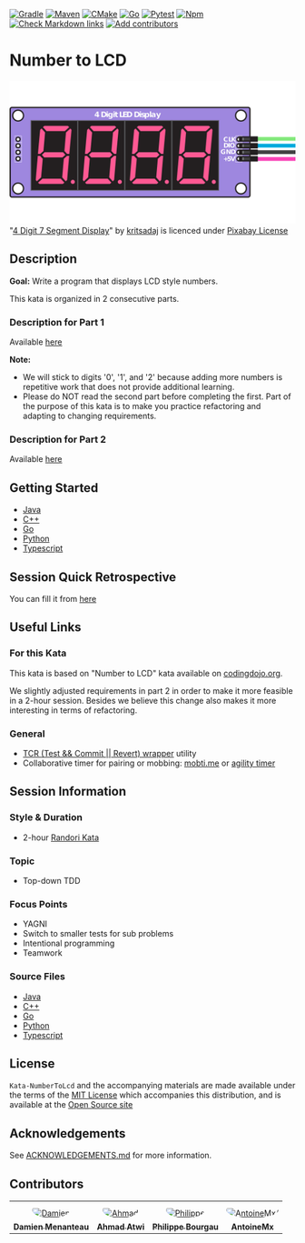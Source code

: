 [![Gradle](https://github.com/murex/Kata-NumberToLcd/actions/workflows/gradle.yml/badge.svg)](https://github.com/murex/Kata-NumberToLcd/actions/workflows/gradle.yml)
[![Maven](https://github.com/murex/Kata-NumberToLcd/actions/workflows/maven.yml/badge.svg)](https://github.com/murex/Kata-NumberToLcd/actions/workflows/maven.yml)
[![CMake](https://github.com/murex/Kata-NumberToLcd/actions/workflows/cmake.yml/badge.svg)](https://github.com/murex/Kata-NumberToLcd/actions/workflows/cmake.yml)
[![Go](https://github.com/murex/Kata-NumberToLcd/actions/workflows/go.yml/badge.svg)](https://github.com/murex/Kata-NumberToLcd/actions/workflows/go.yml)
[![Pytest](https://github.com/murex/Kata-NumberToLcd/actions/workflows/pytest.yml/badge.svg)](https://github.com/murex/Kata-NumberToLcd/actions/workflows/pytest.yml)
[![Npm](https://github.com/murex/Kata-NumberToLcd/actions/workflows/npm.yml/badge.svg)](https://github.com/murex/Kata-NumberToLcd/actions/workflows/npm.yml)
[![Check Markdown links](https://github.com/murex/Kata-NumberToLcd/actions/workflows/markdown-link-check.yml/badge.svg)](https://github.com/murex/Kata-NumberToLcd/actions/workflows/markdown-link-check.yml)
[![Add contributors](https://github.com/murex/Kata-NumberToLcd/actions/workflows/contributors.yml/badge.svg)](https://github.com/murex/Kata-NumberToLcd/actions/workflows/contributors.yml)

# Number to LCD

![Kata Image](images/DigitLedDisplay.png) <br>
"[4 Digit 7 Segment Display](https://pixabay.com/fr/illustrations/tm1637-4-chiffres-7-segment-4517661/)" by [kritsadaj](https://pixabay.com/fr/users/kritsadaj-1432068/) is licenced under [Pixabay License](https://pixabay.com/fr/service/license/)

## Description

__Goal:__
Write a program that displays LCD style numbers.

This kata is organized in 2 consecutive parts.

### Description for Part 1

Available [here](InstructionsPart1.md)

__Note:__

* We will stick to digits '0', '1', and '2' because adding more numbers
  is repetitive work that does not provide additional learning.
* Please do NOT read the second part before completing the first.
  Part of the purpose of this kata is to make you practice refactoring
  and adapting to changing requirements.


### Description for Part 2

Available [here](InstructionsPart2.md)

## Getting Started

- [Java](java/GETTING_STARTED.md)
- [C++](cpp/GETTING_STARTED.md)
- [Go](go/GETTING_STARTED.md)
- [Python](python/GETTING_STARTED.md)
- [Typescript](typescript/GETTING_STARTED.md)

## Session Quick Retrospective

You can fill it from [here](QuickRetrospective.md)

## Useful Links

### For this Kata

This kata is based on "Number to LCD" kata available on [codingdojo.org](http://codingdojo.org/kata/NumberToLCD/).

We slightly adjusted requirements in part 2 in order to make it more feasible in a 2-hour session. Besides we believe this change also makes it more interesting in terms of refactoring.

### General

- [TCR (Test && Commit || Revert) wrapper](tcr/TCR.md) utility
- Collaborative timer for pairing or mobbing:
  [mobti.me](https://mobti.me/)
  or [agility timer](https://agility.jahed.dev/)

## Session Information

### Style & Duration

- 2-hour [Randori Kata](doc/RandoriKata.md)

### Topic

- Top-down TDD

### Focus Points

- YAGNI
- Switch to smaller tests for sub problems
- Intentional programming
- Teamwork

### Source Files

- [Java](java)
- [C++](cpp)
- [Go](go)
- [Python](python)
- [Typescript](typescript)

## License

`Kata-NumberToLcd` and the accompanying materials are made available
under the terms of the [MIT License](LICENSE.md) which accompanies this
distribution, and is available at the [Open Source site](https://opensource.org/licenses/MIT)

## Acknowledgements

See [ACKNOWLEDGEMENTS.md](ACKNOWLEDGEMENTS.md) for more information.

## Contributors

<table>
<tr>
    <td align="center" style="word-wrap: break-word; width: 150.0; height: 150.0">
        <a href=https://github.com/mengdaming>
            <img src=https://avatars.githubusercontent.com/u/1313765?v=4 width="100;"  style="border-radius:50%;align-items:center;justify-content:center;overflow:hidden;padding-top:10px" alt=Damien Menanteau/>
            <br />
            <sub style="font-size:14px"><b>Damien Menanteau</b></sub>
        </a>
    </td>
    <td align="center" style="word-wrap: break-word; width: 150.0; height: 150.0">
        <a href=https://github.com/aatwi>
            <img src=https://avatars.githubusercontent.com/u/11088496?v=4 width="100;"  style="border-radius:50%;align-items:center;justify-content:center;overflow:hidden;padding-top:10px" alt=Ahmad Atwi/>
            <br />
            <sub style="font-size:14px"><b>Ahmad Atwi</b></sub>
        </a>
    </td>
    <td align="center" style="word-wrap: break-word; width: 150.0; height: 150.0">
        <a href=https://github.com/philou>
            <img src=https://avatars.githubusercontent.com/u/23983?v=4 width="100;"  style="border-radius:50%;align-items:center;justify-content:center;overflow:hidden;padding-top:10px" alt=Philippe Bourgau/>
            <br />
            <sub style="font-size:14px"><b>Philippe Bourgau</b></sub>
        </a>
    </td>
    <td align="center" style="word-wrap: break-word; width: 150.0; height: 150.0">
        <a href=https://github.com/AntoineMx>
            <img src=https://avatars.githubusercontent.com/u/77109701?v=4 width="100;"  style="border-radius:50%;align-items:center;justify-content:center;overflow:hidden;padding-top:10px" alt=AntoineMx/>
            <br />
            <sub style="font-size:14px"><b>AntoineMx</b></sub>
        </a>
    </td>
</tr>
</table>
